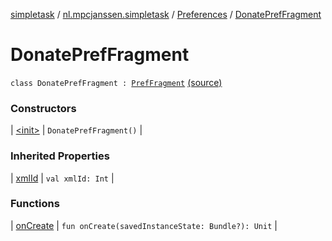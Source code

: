 [simpletask](../../../index.md) / [nl.mpcjanssen.simpletask](../../index.md) / [Preferences](../index.md) / [DonatePrefFragment](.)

# DonatePrefFragment

`class DonatePrefFragment : `[`PrefFragment`](../-pref-fragment/index.md) [(source)](https://github.com/mpcjanssen/simpletask-android/blob/master/src/main/java/nl/mpcjanssen/simpletask/Preferences.kt#L200)

### Constructors

| [&lt;init&gt;](-init-.md) | `DonatePrefFragment()` |

### Inherited Properties

| [xmlId](../-pref-fragment/xml-id.md) | `val xmlId: Int` |

### Functions

| [onCreate](on-create.md) | `fun onCreate(savedInstanceState: Bundle?): Unit` |

